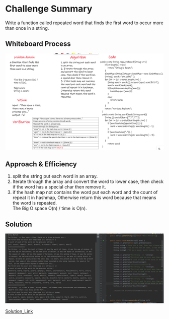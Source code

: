 # Challenge Summary
<!-- Description of the challenge -->
Write a function called repeated word that finds the first word to occur more than once in a string.  

## Whiteboard Process
<!-- Embedded whiteboard image -->
![WB](./Images/WB.PNG)  
  
## Approach & Efficiency
<!-- What approach did you take? Why? What is the Big O space/time for this approach? -->
1. split the string put each word in an array.  
2. Iterate through the array and convert the word to lower case, then check if the word has a special char then remove it.  
3. if the hash map not contains the word put each word and the count of repeat it in hashmap, Otherwise return this word because that means the word is repeated.    
The Big O space O(n) / time is O(n).  
  
## Solution
<!-- Show how to run your code, and examples of it in action -->
![App](./Images/App.PNG)  

[Solution_Link](https://github.com/AlaaYlula/data-structures-and-algorithms/blob/main/Challenge%2331/hashmap-repeated-word/app/src/main/java/hashmap/repeated/word/App.java)